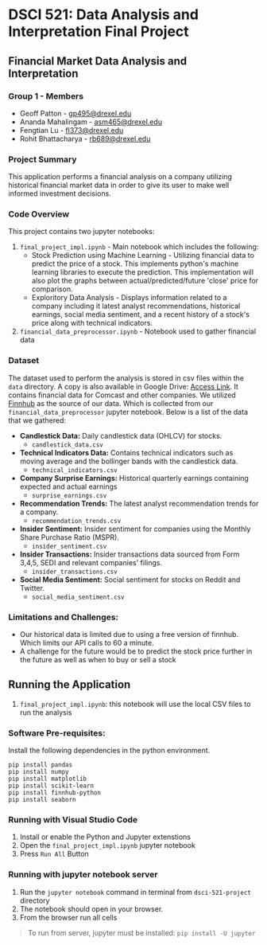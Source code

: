 # DSCI 521: Data Analysis and Interpretation Final Project

## Financial Market Data Analysis and Interpretation

### Group 1 - Members
- Geoff Patton - gp495@drexel.edu
- Ananda Mahalingam - asm465@drexel.edu
- Fengtian Lu - fl373@drexel.edu
- Rohit Bhattacharya - rb689@drexel.edu

### Project Summary
This application performs a financial analysis on a company utilizing historical financial market data in order to give its user to make well informed investment decisions.

### Code Overview
This project contains two jupyter notebooks:
1. `final_project_impl.ipynb` - Main notebook which includes the following:
    - Stock Prediction using Machine Learning - Utilizing financial data to predict the price of a stock. This implements python's machine learning libraries to execute the prediction. This implementation will also plot the graphs between actual/predicted/future 'close' price for comparison.
    - Exploritory Data Analysis - Displays information related to a company including it latest analyst recommendations, historical earnings, social media sentiment, and a recent history of a stock's price along with technical indicators.
2. `financial_data_preprocessor.ipynb` - Notebook used to gather financial data

### Dataset
The dataset used to perform the analysis is stored in csv files within the `data` directory. A copy is also available in Google Drive: [Access Link](https://drive.google.com/drive/folders/1hgWRHwlC9thoPKd7-dRqEHTPGYv3LtUk?usp=sharing). It contains financial data for Comcast and other companies. We utilized [Finnhub](https://finnhub.io/docs/api) as the source of our data. Which is collected from our `financial_data_preprocessor` jupyter notebook.
Below is a list of the data that we gathered:
  - __Candlestick Data:__ Daily candlestick data (OHLCV) for stocks.
    - `candlestick_data.csv`
  - __Technical Indicators Data:__ Contains technical indicators such as moving average and the bollinger bands with the candlestick data.
    - `technical_indicators.csv`
 - __Company Surprise Earnings:__ Historical quarterly earnings containing expected and actual earnings
   - `surprise_earnings.csv`
 - __Recommendation Trends:__ The latest analyst recommendation trends for a company.
   - `recommendation_trends.csv`
 - __Insider Sentiment:__ Insider sentiment for companies using the Monthly Share Purchase Ratio (MSPR).
   - `insider_sentiment.csv`
 - __Insider Transactions:__ Insider transactions data sourced from Form 3,4,5, SEDI and relevant companies' filings.
   - `insider_transactions.csv`
 - __Social Media Sentiment:__ Social sentiment for stocks on Reddit and Twitter.
   - `social_media_sentiment.csv`

### Limitations and Challenges:
 - Our historical data is limited due to using a free version of finnhub. Which limits our API calls to 60 a minute.
 - A challenge for the future would be to predict the stock price further in the future as well as when to buy or sell a stock

## Running the Application
1. `final_project_impl.ipynb`: this notebook will use the local CSV files to run the analysis


### Software Pre-requisites:
Install the following dependencies in the python environment.
```
pip install pandas
pip install numpy
pip install matplotlib
pip install scikit-learn
pip install finnhub-python
pip install seaborn
```

### Running with Visual Studio Code
1. Install or enable the Python and Jupyter extenstions
2. Open the `final_project_impl.ipynb` jupyter notebook
3. Press `Run All` Button

### Running with jupyter notebook server
1. Run the `jupyter notebook` command in terminal from `dsci-521-project` directory
2. The notebook should open in your browser.
3. From the browser run all cells

> To run from server, jupyter must be installed: `pip install -U jupyter`

